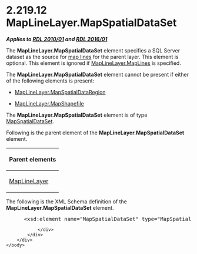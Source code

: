 <html dir="LTR" xmlns:mshelp="http://msdn.microsoft.com/mshelp" xmlns:ddue="http://ddue.schemas.microsoft.com/authoring/2003/5" xmlns:xlink="http://www.w3.org/1999/xlink" xmlns:tool="http://www.microsoft.com/tooltip">
    <head>
        <meta http-equiv="Content-Type" content="text/html; CHARSET=utf-8"></meta>
        <meta name="save" content="history"></meta>
        <title>2.219.12 MapLineLayer.MapSpatialDataSet</title>
        <xml>
            <mshelp:toctitle title="2.219.12 MapLineLayer.MapSpatialDataSet"></mshelp:toctitle>
            <mshelp:rltitle title="[MS-RDL]: MapLineLayer.MapSpatialDataSet"></mshelp:rltitle>
            <mshelp:keyword index="A" term="74d8a80a-f8ed-40c6-bc81-50978bd1362f"></mshelp:keyword>
            <mshelp:attr name="DCSext.ContentType" value="open specification"></mshelp:attr>
            <mshelp:attr name="AssetID" value="74d8a80a-f8ed-40c6-bc81-50978bd1362f"></mshelp:attr>
            <mshelp:attr name="TopicType" value="kbRef"></mshelp:attr>
            <mshelp:attr name="DCSext.Title" value="[MS-RDL]: MapLineLayer.MapSpatialDataSet" />
        </xml>
    </head>
    <body>
        <div id="header">
            <h1 class="heading">2.219.12 MapLineLayer.MapSpatialDataSet</h1>
        </div>
        <div id="mainSection">
            <div id="mainBody">
                <div id="allHistory" class="saveHistory"></div>
                <div id="sectionSection0" class="section" name="collapseableSection">
                    

<p><b><i>Applies to </i></b><a href="3428e690-a348-4ec7-8a6a-8efb42d2cdee.html"><b><i>RDL 2010/01</i></b></a><b><i>
and </i></b><a href="52ce3983-2bfc-4e72-9359-42aaf5fe4509.html"><b><i>RDL 2016/01</i></b></a></p>

<p>The <b>MapLineLayer.MapSpatialDataSet</b> element specifies
a SQL Server dataset as the source for <a href="b2482b3f-74ab-4ca8-a9e5-c07955011743.html#gt_46e6b2ec-7ae9-42be-9489-f9e94426aa0f">map lines</a> for the parent
layer. This element is optional. This element is ignored if <a href="a93f8291-b4e0-4780-9d0a-8e2255892e75.html">MapLineLayer.MapLines</a> is
specified. </p>

<p>The <b>MapLineLayer.MapSpatialDataSet</b> element cannot be
present if either of the following elements is present: </p>

<ul><li><p><span><span> 
</span></span><a href="2d1c00a3-2870-479b-ab9b-bf33e73899b8.html">MapLineLayer.MapSpatialDataRegion</a></p>

</li><li><p><span><span> 
</span></span><a href="6ad8d7d5-9565-4f76-b4ea-dc93add14b8b.html">MapLineLayer.MapShapefile</a></p>

</li></ul><p>The <b>MapLineLayer.MapSpatialDataSet</b> element is of type
<a href="93e9fe27-62df-49a6-922e-37d605819dcf.html">MapSpatialDataSet</a>.</p>

<p>Following is the parent element of the <b>MapLineLayer.MapSpatialDataSet</b>
element.</p>

<table>
 <thead>
  <tr>
   <th>
   <p>Parent elements</p>
   </th>
  </tr>
 </thead>
 <tr>
  <td>
  <p><a href="8681b1dc-d73e-4d35-b4fa-f7f459d4a304.html">MapLineLayer</a></p>
  </td>
 </tr>
</table>

<p>The following is the XML Schema definition of the <b>MapLineLayer.MapSpatialDataSet</b>
element.           </p>

<dl>
<dd>
<div><pre> &lt;xsd:element name=&quot;MapSpatialDataSet&quot; type=&quot;MapSpatialDataSetType&quot; minOccurs=&quot;0&quot; /&gt;
</pre></div>
</dd></dl>


                </div>
            </div>
        </div>
    </body>
</html>